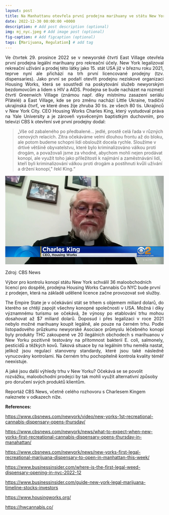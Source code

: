 ```yaml
---
layout: post
title: Na Manhattanu otevřela první prodejna marihuany ve státu New York
date: 2022-12-30 00:00:00 +0000
description: # Add post description (optional)
img: mj_nyc.jpeg # Add image post (optional)
fig-caption: # Add figcaption (optional)
tags: [Marijuana, Regulation] # add tag
---
```


<p style="text-align: justify"> Ve čtvrtek 29. prosince 2022 se v newyorské čtvrti East Village otevřela první prodejna legální marihuany pro rekreační účely. New York legalizoval rekreační užívání a prodej této látky jako 15. stát USA již v březnu roku 2021, teprve nyní ale přichází na trh první licencované prodejny (tzv. dispensaries). Jako první se podaří otevřít prodejnu neziskové organizaci Housing Works, která se soustředí na poskytování služeb newyorským bezdomovcům a lidem s HIV a AIDS. Prodejna se bude nacházet na rozmezí čtvrtí Greenwich Village (známou např. díky místnímu zasazení seriálu Přátelé) a East Village, kde se pro změnu nachází Little Ukraine, tradiční ukrajinská čtvrť, ve které dnes žije zhruba 30 tis. ze všech 80 tis. Ukrajinců v New York City. CEO Housing Works Charles King, který vystudoval práva na Yale University a je zároveň vysvěceným baptistkým duchovním, pro televizi CBS k otevření své první prodejny dodal: </p> 

> „Vše od zabaleného po předbalené... jedlé, prostě celá řada v různých cenových relacích. Zítra očekáváme velmi dlouhou frontu až do bloku, ale potom budeme schopni lidi obsloužit docela rychle. Sloužíme v drtivé většině obyvatelstvu, které bylo kriminalizováno válkou proti drogám, a považovali jsme za vhodné, abychom mohli nejen prodávat konopí, ale využít toho jako příležitosti k najímání a zaměstnávání lidí, kteří byli kriminalizování válkou proti drogám a postihnuti kvůli užívání a držení konopí," řekl King.“

![IMG](/_posts/ceo.jpg)

Zdroj: CBS News

Výbor pro kontrolu konopí státu New York schválil 36 maloobchodních licencí pro dospělé, prodejna Housing Works Cannabis Co NYC bude první z prodejen, která na základě udělené licence začne provozovat své služby.

<p style="text-align: justify">The Empire State je v očekávání stát se trhem s objemem miliard dolarů, do kterého se chtějí zapojit všechny konopné společnosti v USA. Možná i díky významnému turismu se očekává, že výnosy po etablování trhu mohou dosahovat až $7 miliard dolarů. Doposud i přes legalizaci v roce 2021 nebylo možné marihuany koupit legálně, ale pouze na černém trhu. Podle listopadového průzkumu newyorské Asociace průmyslu léčebného konopí byly produkty THC zakoupené ve 20 ilegálních obchodech s marihuanou v New Yorku pozitivně testovány na přítomnost bakterií E. coli, salmonely, pesticidů a těžkých kovů. Taková situace by na legálním trhu neměla nastat, jelikož jsou regulací stanoveny standardy, které jsou také následně vynucovány kontrolami. Na černém trhu pochopitelně kontrola kvality téměř neexistuje. 

A jaké jsou další výhledy trhu v New Yorku? Očekává se se povolit rozvážku, maloobchodní prodejci by tak mohli využít alternativní způsoby pro doručení svých produktů klientům. 

Reportáž CBS News, včetně celého rozhovoru s Charlesem Kingem naleznete v odkazech níže.</p>


<b>References:</b>


<a href="https://www.cbsnews.com/newyork/video/new-yorks-1st-recreational-cannabis-dispensary-opens-thursday/">https://www.cbsnews.com/newyork/video/new-yorks-1st-recreational-cannabis-dispensary-opens-thursday/</a>

<a href="https://www.cbsnews.com/newyork/news/what-to-expect-when-new-yorks-first-recreational-cannabis-dispensary-opens-thursday-in-manahattan/">https://www.cbsnews.com/newyork/news/what-to-expect-when-new-yorks-first-recreational-cannabis-dispensary-opens-thursday-in-manahattan/</a>

<a href="https://www.cbsnews.com/newyork/news/new-yorks-first-legal-recreational-marijuana-dispensary-to-open-in-manhattan-this-week/">https://www.cbsnews.com/newyork/news/new-yorks-first-legal-recreational-marijuana-dispensary-to-open-in-manhattan-this-week/</a>

<a href="https://www.businessinsider.com/where-is-the-first-legal-weed-dispensary-opening-in-nyc-2022-12">https://www.businessinsider.com/where-is-the-first-legal-weed-dispensary-opening-in-nyc-2022-12</a>

<a href="https://www.businessinsider.com/guide-new-york-legal-marijuana-timeline-stocks-investors">https://www.businessinsider.com/guide-new-york-legal-marijuana-timeline-stocks-investors</a>

<a href="https://www.housingworks.org/">https://www.housingworks.org/</a>

<a href="https://hwcannabis.co/">https://hwcannabis.co/</a>
